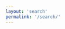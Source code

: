 ```yaml
---
layout: 'search'
permalink: '/search/'
---
```

<!--<div id="search-container">
<input type="text" id="search-input" placeholder="search..."> -->
<!-- <ul id="results-container"></ul> -->

<!-- Script pointing to search-script.js -->
<!-- <script src="/assets/js/search.js" type="text/javascript"></script> -->

<!-- Configuration -->
<script>
/*SimpleJekyllSearch({
  searchInput: document.getElementById('search'),
  resultsContainer: document.getElementById('results-container'),
  json: '/search.json'
}) */

function bingSearch() {
  var q = document.getElementById("search").value;
  var url = "https://www.bing.com/search?q=" + q + " site:hansards.org.za"
  //document.getElementById("demo").innerHTML = url;
  window.open(url).focus();
}
</script>